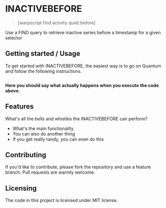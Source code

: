 # INACTIVEBEFORE

> [warpscript find activity quiet.before]

Use a FIND query to retrieve inactive series before a timestamp for a given selector

## Getting started / Usage

To get started with INACTIVEBEFORE, the easiest way is to go on Quantum and follow the following instructions.

```warpscript

```

**Here you should say what actually happens when you execute the code above.**

## Features

What's all the bells and whistles the INACTIVEBEFORE can perform?

* What's the main functionality
* You can also do another thing
* If you get really randy, you can even do this

## Contributing

If you'd like to contribute, please fork the repository and use a feature
branch. Pull requests are warmly welcome.

## Licensing

The code in this project is licensed under MIT license.
